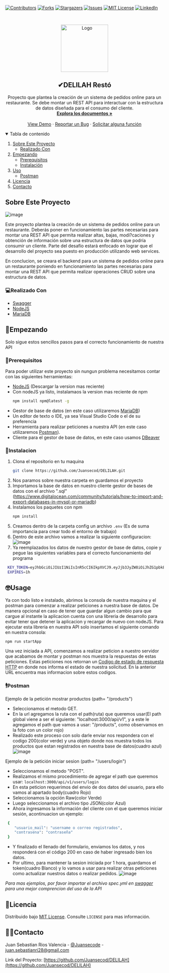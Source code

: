 [![Contributors][contributors-shield]][contributors-url]
[![Forks][forks-shield]][forks-url]
[![Stargazers][stars-shield]][stars-url]
[![Issues][issues-shield]][issues-url]
[![MIT License][license-shield]][license-url]
[![LinkedIn][linkedin-shield]][linkedin-url]


<!-- PROJECT LOGO -->
<br />
<p align="center">
  <a href="https://github.com/Juansecod/DELILAH">
    <img src="https://blog.acamica.com/content/images/2020/12/Logo_Redes--Custom-.png" alt="Logo" width="150" height="150">
  </a>

  <h2 align="center">✔DELILAH Restó</h2>

  <p align="center">
    Proyecto que plantea la creación de un sistema de pedidos online para un restaurante. Se debe montar un REST API para interactuar con la estructura de datos diseñada para el consumo del cliente.
    <br />
    <a href="https://github.com/Juansecode/DELILAH"><strong>Explora los documentos »</strong></a>
    <br />
    <br />
    <a href="https://github.com/Juansecod/DELILAH">View Demo</a>
    ·
    <a href="https://github.com/Juansecod/DELILAH/issues">Reportar un Bug</a>
    ·
    <a href="https://github.com/Juansecod/DELILAH/issues">Solicitar alguna función</a>
  </p>
</p>


<!-- TABLA DE CONTENIDO -->
<details open="open">
  <summary>Tabla de contenido</summary>
  <ol>
    <li>
      <a href="#sobre-este-proyecto">Sobre Este Proyecto</a>
      <ul>
        <li><a href="#realizado-con">Realizado Con</a></li>
      </ul>
    </li>
    <li>
      <a href="#empezando">Empezando</a>
      <ul>
        <li><a href="#prerequisitos">Prerequisitos</a></li>
        <li><a href="#instalacion">Instalación</a></li>
      </ul>
    </li>
    <li><a href="#usage">Uso</a>
      <ul>
        <li><a href="#postman">Postman</a></li>
      </ul>
    </li>
    <li><a href="#licencia">Licencia</a></li>
    <li><a href="#contacto">Contacto</a></li>
  </ol>
</details>



<!-- sobre este proyecto -->
## Sobre Este Proyecto

![image](https://user-images.githubusercontent.com/62673626/126071839-c7cae8f8-4a99-412e-90a7-3cb5c18d158b.png)

Este proyecto plantea la creación de un sistema de pedidos online para un restaurante. Deberás poner en funcionamiento las partes necesarias para montar una REST API que permita realizar altas, bajas, modi?caciones y obtención de información sobre una estructura de datos que podría consumir un cliente. Parte del desafío estará enfocado en lograr que el desarrollo del proyecto sea puesto en producción utilizando web services.

En conclucion, se creara el backend para un sistema de pedidos online para un restaurante poniendo en funcionamiento las partes necesarias para montar una REST API que permita realizar operaciones CRUD sobre una estructura de datos.

### 💻Realizado Con

* [Swagger](editor.swagger.io)
* [NodeJS](https://nodejs.org/es/)
* [MariaDB](https://www.mariadbtutorial.com/getting-started/install-mariadb/)



<!-- GETTING STARTED -->
## 🥳Empezando

Solo sigue estos sencillos pasos para el correcto funcionamiento de nuestra API

### 🤔Prerequisitos

Para poder utilizar este proyecto sin nungun problema necesitamos contar con las siguientes herramientas:
* [NodeJS](https://nodejs.org/es/) (Descargar la version mas reciente)
* Con nodeJS ya listo, instalamaos la version mas reciente de npm
  ```sh
  npm install npm@latest -g
  ```
 * Gestor de base de datos (en este caso utilizaremos [MariaDB](https://www.mariadbtutorial.com/getting-started/install-mariadb/))
 * Un editor de texto o IDE, ya sea Visual Studio Code o el de su preferencia
 * Herramienta para realizar peticiones a nuestra API (en este caso utilizaremos [Postman](https://learning.postman.com/docs/getting-started/installation-and-updates/)).
 * Cliente para el gestor de base de datos, en este caso usamos [DBeaver](https://dbeaver.io/download/)

### 🤯Instalacion

1. Clona el repositorio en tu maquina
   ```sh
   git clone https://github.com/Juansecod/DELILAH.git
   ```
2. Nos paramos sobre nuestra carpeta en guardamos el proyecto
3. Importamos la base de datos en nuestro cliente gestor de bases de datos con el archivo ".sql" (https://www.digitalocean.com/community/tutorials/how-to-import-and-export-databases-in-mysql-or-mariadb)
4. Instalamos los paquetes con npm
   ```sh
   npm install
4. Creamos dentro de la carpeta config un archivo `.env` (Es de suma importancia para crear todo el entorno de trabajo)
5. Dentro de este archivo vamos a realizar la siguiente configuracion:
    ![image](https://user-images.githubusercontent.com/62673626/126071471-237bc31c-90fc-4588-9593-8d8ee7c82e03.png)
6. Ya reemplazados los datos de nuestro gestor de base de datos, copie y pegue las siguientes variables para el correcto funcionamiento del programa
  ```sh
   KEY_TOKEN=eyJhbGciOiJIUzI1NiIsInR5cCI6IkpXVCJ9.eyJjb3JyZW8iOiJhZG1pbkBhZG1pbi5jb20iLCJ0aXBvX3VzdWFyaW8iOjIsImlhdCI6MTYyNTcxNzkyMCwiZXhwIjoxNjI1NzIxNTIwfQ.pGpfCH-dZbxmrjstZn7MMD6dmE_RBcdsz4_M0bktXfk
   EXPIRES=1h
   ```


<!-- USAGE EXAMPLES -->
## 🤓Usage
Ya con todo listo e instalado, abrimos la consola de nuestra maquina y el postman para comenzar a realizar peticiones a nuestra base de datos.
De manera opcional en caso de tener que guardar algun cambio para que cargue al instante la aplicacion cuenta con una libreria de desarrollo para evitar tener que detener la 
aplicacion y recargar de nuevo con nodeJS. Para ejecutar esta libreria en nuestra API solo insertamos el siguiente comando en nuestra consola:
  ``` sh
  npm run startApp
  ```
Una vez iniciada a API, comenzamos a realizar peticion a nuestro servidor que acabamos de montar y postman nos muestra la respuestas de estas peticiones. Estas peticiones nos retornan un [Codigo de estado de respuesta HTTP](https://developer.mozilla.org/es/docs/Web/HTTP/Status) en donde nos informa el estado de nuestra solicitud. En la anterior URL encuentra mas informacion sobre estos codigos. 

### 🕴Postman
Ejemplo de la petición mostrar productos (path= "/products")
  - Seleccionamos el metodo GET.
  - En la url agregamos la ruta con el path(ruta) que queremos usar(El path global viene a ser el siguiente: "localhost:3000/api/v1", y a este le agregamos el path que vamos a usar: "/products", como observamos en la foto con un color rojo)
  - Realizado este proceso con solo darle enviar nos respondera con el codigo 200(color verde) y una objeto donde nos muestra todos los productos que estan registrados en nuestra base de datos(cuadro azul)
![image](https://user-images.githubusercontent.com/62673626/126074943-fd6a9a50-aa6a-4994-b3ed-c83be358f54a.png)

Ejemplo de la petición iniciar sesion (path= "/users/login")
  - Seleccionamos el metodo "POST".
  - Realizamos el mismo procedimiento de agregar el path que queremos usar: `localhost:3000/api/v1/users/login`
  - En esta peticion requerimos del envio de dos datos del usuario, para ello vamos al apartado body(cuadro Rojo)
  - Seleccionamos la opción Raw(color Verde)
  - Luego seleccionamos el archivo tipo JSON(color Azul)
  - Ahora ingresamos la información del cliente con el que queremos iniciar sesión, acontinuacion un ejemplo:
  ```sh 
   {
      "usuario_mail": "username o correo registrados",
      "contrasena": "contraseña"
   }
   ```
  - Y finalizado el llenado del formulario, enviamos los datos, y nos  responderá con el código 200 en caso de haber ingresado bien los datos.
  - Por ultimo, para mantener la sesion iniciada por 1 hora, guardamos el token(cuadro Blanco) y lo vamos a usar para realizar otras peticiones como actualizar nuestros datos o realizar pedidos.
![image](https://user-images.githubusercontent.com/62673626/126075493-f7df96b4-7ec3-4032-beff-ed26c8474aff.png)

_Para mas ejemplos, por favor importar el archivo spec.yml en [swagger](https://editor.swagger.io) para una mejor comprencion del uso de la API_


<!-- LICENCIA -->
## 🧾Licencia

Distribuido bajo [MIT License](https://choosealicense.com/licenses/mit/). Consulte `LICENSE` para mas información.



<!-- Contacto -->
## 👨‍💻Contacto

Juan Sebastian Rios Valencia - [@Juansecode](https://www.linkedin.com/in/juansecode) - juan.sebastianri28@gmail.com

Link del Proyecto: [https://github.com/Juansecod/DELILAH](https://github.com/Juansecod/DELILAH)







<!-- MARKDOWN LINKS & IMAGES -->
<!-- https://www.markdownguide.org/basic-syntax/#reference-style-links -->
[contributors-shield]: https://img.shields.io/github/contributors/Juansecod/DELILAH.svg?style=for-the-badge
[contributors-url]: https://github.com/Juansecod/DELILAH/graphs/contributors
[forks-shield]: https://img.shields.io/github/forks/Juansecod/DELILAH.svg?style=for-the-badge
[forks-url]: https://github.com/Juansecod/DELILAH/network/members
[stars-shield]: https://img.shields.io/github/stars/Juansecod/DELILAH.svg?style=for-the-badge
[stars-url]: https://github.com/Juansecod/DELILAH/stargazers
[issues-shield]: https://img.shields.io/github/issues/Juansecod/DELILAH.svg?style=for-the-badge
[issues-url]: https://github.com/Juansecod/DELILAH/issues
[license-shield]: https://img.shields.io/github/license/Juansecod/DELILAH.svg?style=for-the-badge
[license-url]: https://github.com/Juansecod/DELILAH/blob/main/LICENSE
[linkedin-shield]: https://img.shields.io/badge/-LinkedIn-black.svg?style=for-the-badge&logo=linkedin&colorB=555
[linkedin-url]: https://linkedin.com/in/Juansecode
